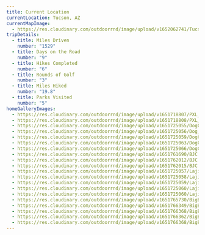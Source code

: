 ```yaml
---
title: Current Location
currentLocation: Tucson, AZ
currentMapImage:
  - https://res.cloudinary.com/outdoorrnd/image/upload/v1652062741/Tucson.1_ccemiv.png
tripDetails:
  - title: Miles Driven
    number: "1529"
  - title: Days on the Road
    number: "9"
  - title: Hikes Completed
    number: "6"
  - title: Rounds of Golf
    number: "3"
  - title: Miles Hiked
    number: "19.8"
  - title: Parks Visited
    number: "5"
homeGalleryImages:
  - https://res.cloudinary.com/outdoorrnd/image/upload/v1651718807/PXL_20220503_000150338.MP_exiecc.jpg
  - https://res.cloudinary.com/outdoorrnd/image/upload/v1651718808/PXL_20220503_002419545_vsricw.jpg
  - https://res.cloudinary.com/outdoorrnd/image/upload/v1651725055/DogCanyon.1_bwvinn.jpg
  - https://res.cloudinary.com/outdoorrnd/image/upload/v1651725056/Dog_Canyon.4_lxzusb.jpg
  - https://res.cloudinary.com/outdoorrnd/image/upload/v1651725059/DogCanyon.2_bv5pmf.jpg
  - https://res.cloudinary.com/outdoorrnd/image/upload/v1651725063/DogCanyon.3_axqtr0.jpg
  - https://res.cloudinary.com/outdoorrnd/image/upload/v1651725066/DogCanyon.5_ujmexa.jpg
  - https://res.cloudinary.com/outdoorrnd/image/upload/v1651761690/BJC.1_ixmt60.jpg
  - https://res.cloudinary.com/outdoorrnd/image/upload/v1651762012/BJC.5_tjfqty.jpg
  - https://res.cloudinary.com/outdoorrnd/image/upload/v1651762015/BJC.2_kr253b.jpg
  - https://res.cloudinary.com/outdoorrnd/image/upload/v1651725057/Lajitas.4_cx4wks.jpg
  - https://res.cloudinary.com/outdoorrnd/image/upload/v1651725058/Lajitas.3_ql3bly.jpg
  - https://res.cloudinary.com/outdoorrnd/image/upload/v1651725059/Lajitas.2_fdrv65.jpg
  - https://res.cloudinary.com/outdoorrnd/image/upload/v1651725060/Lajitas.1_issr2i.jpg
  - https://res.cloudinary.com/outdoorrnd/image/upload/v1651725060/Lajitas.5_ipzzmf.jpg
  - https://res.cloudinary.com/outdoorrnd/image/upload/v1651765730/BigBend.1_tnoeo7.jpg
  - https://res.cloudinary.com/outdoorrnd/image/upload/v1651766349/BigBend.6_lxk6df.jpg
  - https://res.cloudinary.com/outdoorrnd/image/upload/v1651766368/BigBend.3_c1c8qb.jpg
  - https://res.cloudinary.com/outdoorrnd/image/upload/v1651766362/BigBend.2_eyb5qw.jpg
  - https://res.cloudinary.com/outdoorrnd/image/upload/v1651766368/BigBend.4_cgbbvb.jpg
---
```

